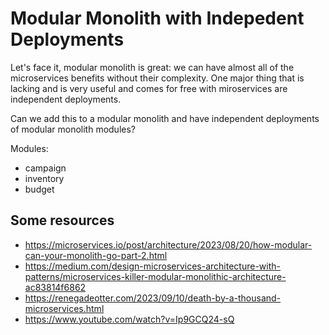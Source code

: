 # Modular Monolith with Indepedent Deployments

Let's face it, modular monolith is great: we can have almost all of the microservices benefits without their complexity. One major thing that is lacking and is very useful and comes for free with miroservices are independent deployments.

Can we add this to a modular monolith and have independent deployments of modular monolith modules?

Modules:
* campaign
* inventory
* budget


## Some resources
* https://microservices.io/post/architecture/2023/08/20/how-modular-can-your-monolith-go-part-2.html
* https://medium.com/design-microservices-architecture-with-patterns/microservices-killer-modular-monolithic-architecture-ac83814f6862
* https://renegadeotter.com/2023/09/10/death-by-a-thousand-microservices.html
* https://www.youtube.com/watch?v=Ip9GCQ24-sQ